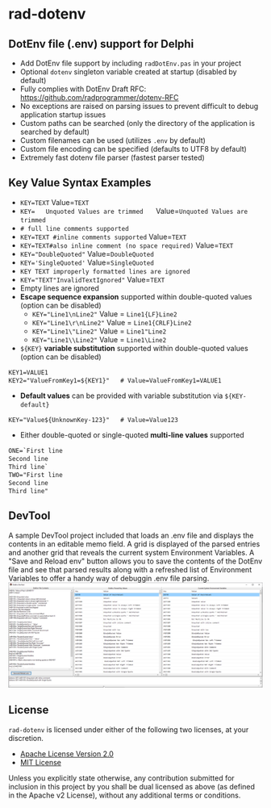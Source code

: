 # rad-dotenv
## DotEnv file (.env) support for Delphi

- Add DotEnv file support by including `radDotEnv.pas` in your project
- Optional `dotenv` singleton variable created at startup (disabled by default)
- Fully complies with DotEnv Draft RFC: https://github.com/radprogrammer/dotenv-RFC
- No exceptions are raised on parsing issues to prevent difficult to debug application startup issues
- Custom paths can be searched (only the directory of the application is searched by default)
- Custom filenames can be used (utilizes `.env` by default)
- Custom file encoding can be specified (defaults to UTF8 by default)
- Extremely fast dotenv file parser (fastest parser tested)

## Key Value Syntax Examples
- `KEY=TEXT`  Value=`TEXT`
- `KEY=   Unquoted Values are trimmed   `  Value=`Unquoted Values are trimmed`
- `# full line comments supported`
- `KEY=TEXT #inline comments supported`  Value=`TEXT`
- `KEY=TEXT#also inline comment (no space required)`  Value=`TEXT`
- `KEY="DoubleQuoted"`  Value=`DoubleQuoted`
- `KEY='SingleQuoted'`  Value=`SingleQuoted`
- `KEY TEXT improperly formatted lines are ignored`
- `KEY="TEXT"InvalidTextIgnored"`  Value=`TEXT`
- Empty lines are ignored
- **Escape sequence expansion** supported within double-quoted values (option can be disabled)
  - `KEY="Line1\nLine2"`  Value = `Line1{LF}Line2`
  - `KEY="Line1\r\nLine2"`  Value = `Line1{CRLF}Line2`
  - `KEY="Line1\"Line2"`  Value = `Line1"Line2`
  - `KEY="Line1\\Line2"`  Value = `Line1\Line2`
- `${KEY}` **variable substitution** supported within double-quoted values (option can be disabled)
````
KEY1=VALUE1
KEY2="ValueFromKey1=${KEY1}"   # Value=ValueFromKey1=VALUE1
````
- **Default values** can be provided with variable substitution via `${KEY-default}`
````
KEY="Value${UnknownKey-123}"   # Value=Value123
````
- Either double-quoted or single-quoted **multi-line values** supported
````
ONE=`First line
Second line
Third line`
TWO="First line
Second line
Third line"
````


## DevTool
A sample DevTool project included that loads an .env file and displays the contents in an editable memo field. A grid is displayed of the parsed entries and another grid that reveals the current system Environment Variables.  A "Save and Reload env" button allows you to save the contents of the DotEnv file and see that parsed results along with a refreshed list of Environment Variables to offer a handy way of debuggin .env file parsing.
![DevTool ScreenShot](https://github.com/radprogrammer/rad-dotenv/blob/master/devtool/radDotEnv.DevTool.ScreenShot.png)

## License
`rad-dotenv` is licensed under either of the following two licenses, at your discretion.

- [Apache License Version 2.0](http://www.apache.org/licenses/LICENSE-2.0)
- [MIT License](http://opensource.org/licenses/MIT)

Unless you explicitly state otherwise, any contribution submitted for inclusion in 
this project by you shall be dual licensed as above (as defined in the Apache v2 License), 
without any additional terms or conditions.
